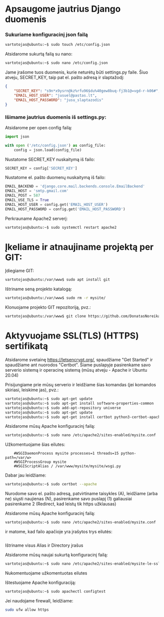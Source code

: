 # Apsaugome jautrius Django duomenis

### Sukuriame konfiguracinį json failą

```bash
vartotojas@ubuntu:~$ sudo touch /etc/config.json
```

Atsidarome sukurtą failą su nano:
```bash
vartotojas@ubuntu:~$ sudo nano /etc/config.json
```

Jame įrašome tuos duomenis, kurie neturėtų būti settings.py faile.
Šiuo atveju, SECRET_KEY, taip pat el. pašto adresą ir slaptažodį:

```json                                                                                           
{
    "SECRET_KEY": "s9n*x9ysrn@kz%rfu96$du%40gew8buq-fj3b1@=vgd-r-k06#",
    "EMAIL_HOST_USER": "jusuel@pastas.lt",                                                   
    "EMAIL_HOST_PASSWORD": "jusu_slaptazodis"                                       
}

```

### Išimame jautrius duomenis iš settings.py:

Atsidarome per open config failą:
```python
import json

with open ('/etc/config.json') as config_file:
    config = json.load(config_file) 
```

Nustatome SECRET_KEY nuskaitymą iš failo:
```python
SECRET_KEY = config['SECRET_KEY']
```

Nustatome el. pašto duomenų nuskaitymą iš failo:
```python
EMAIL_BACKEND = 'django.core.mail.backends.console.EmailBackend'
EMAIL_HOST = 'smtp.gmail.com'                                                               
EMAIL_POST = 587
EMAIL_USE_TLS = True
EMAIL_HOST_USER = config.get('EMAIL_HOST_USER')                                             
EMAIL_HOST_PASSWORD = config.get('EMAIL_HOST_PASSWORD')  
```

Perkrauname Apache2 serverį:
```bash
vartotojas@ubuntu:~$ sudo systemctl restart apache2
```

# Įkeliame ir atnaujiname projektą per GIT:

Įdiegiame GIT:
```bash
vartotojas@ubuntu:/var/www$ sudo apt install git 
```

Ištriname seną projekto katalogą:
```bash
vartotojas@ubuntu:/var/www$ sudo rm -r mysite/
```

Klonuojame projekto GIT repozitoriją, pvz.:
```bash
vartotojas@ubuntu:/var/www$ git clone https://github.com/DonatasNoreika/django_tinklarastis.git  
```

# Aktyvuojame SSL(TLS) (HTTPS) sertifikatą

Atsidarome svetainę https://letsencrypt.org/, spaudžiame "Get Started" ir spaudžiame ant nuorodos "Certbot".
Šiame puslapyje pasirenkame savo serverio sistemą ir operacinę sistemą (mūsų atveju - Apache ir Ubuntu 20.04)

Prisijungiame prie mūsų serverio ir leidžiame šias komandas (jei komandos skiriasi, leiskime jas), pvz.:
```bash
vartotojas@ubuntu:~$ sudo apt-get update
vartotojas@ubuntu:~$ sudo apt-get install software-properties-common
vartotojas@ubuntu:~$ sudo add-apt-repository universe
vartotojas@ubuntu:~$ sudo apt-get update
vartotojas@ubuntu:~$ sudo apt-get install certbot python3-certbot-apache
```

Atsidarome mūsų Apache konfiguracinį failą:
```bash
vartotojas@ubuntu:~$ sudo nano /etc/apache2/sites-enabled/mysite.conf 
```

Užkomentuojame šias eilutes:
```
    #WSGIDaemonProcess mysite processes=1 threads=15 python-path=/var/w>    
    #WSGIProcessGroup mysite
    #WSGIScriptAlias / /var/www/mysite/mysite/wsgi.py
```

Dabar jau leidžiame:
```bash
vartotojas@ubuntu:~$ sudo certbot --apache
```
Nurodome savo el. pašto adresą, patvirtiname taisykles (A), leidžiame (arba ne) siųsti naujienas (N), pasirenkame savo puslapį (1) galiausiai pasirenkame 2 (Redirect, kad leistų tik https užklausas)

Atsidarome mūsų Apache konfiguracinį failą:
```bash
vartotojas@ubuntu:~$ sudo nano /etc/apache2/sites-enabled/mysite.conf 
```

ir matome, kad failo apačioje yra įrašytos trys eilutės:
```

```
Ištriname visus Alias ir Directory įrašus

Atsidarome mūsų naujai sukurtą konfiguracinį failą:
```bash
vartotojas@ubuntu:~$ sudo nano /etc/apache2/sites-enabled/mysite-le-ssl.conf 
```

Nukomentuojame užkomentuotas eilutes

Ištestuojame Apache konfiguraciją:
```bash
vartotojas@ubuntu:~$ sudo apachectl configtest
```

Jei naudojame firewall, leidžiame:
```bash
sudo ufw allow https
```